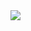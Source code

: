 <img src="https://static.wixstatic.com/media/6bf543_f6f027375f4d4d22b736fc104ede1bd1~mv2.jpg/v1/fill/w_163,h_204,al_c,q_80,usm_0.66_1.00_0.01/6bf543_f6f027375f4d4d22b736fc104ede1bd1~mv2.webp" align="right" />
